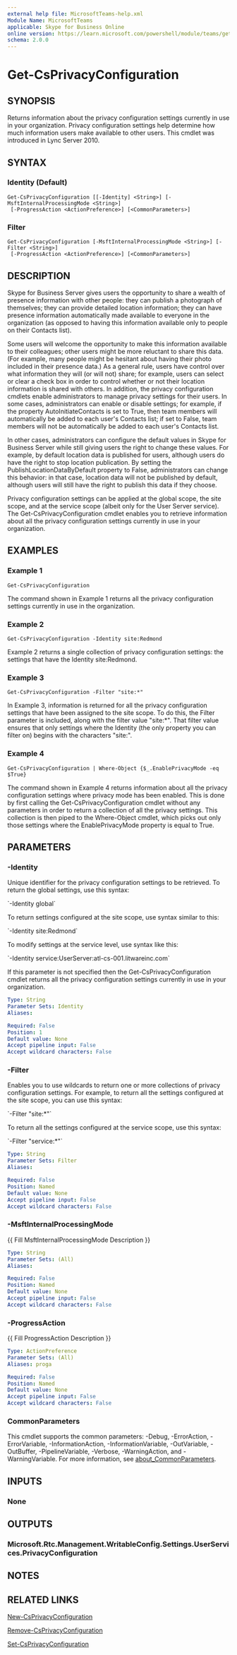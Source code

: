 ```yaml
---
external help file: MicrosoftTeams-help.xml
Module Name: MicrosoftTeams
applicable: Skype for Business Online
online version: https://learn.microsoft.com/powershell/module/teams/get-csprivacyconfiguration
schema: 2.0.0
---
```


# Get-CsPrivacyConfiguration

## SYNOPSIS
Returns information about the privacy configuration settings currently in use in your organization.
Privacy configuration settings help determine how much information users make available to other users.
This cmdlet was introduced in Lync Server 2010.

## SYNTAX

### Identity (Default)
```
Get-CsPrivacyConfiguration [[-Identity] <String>] [-MsftInternalProcessingMode <String>]
 [-ProgressAction <ActionPreference>] [<CommonParameters>]
```

### Filter
```
Get-CsPrivacyConfiguration [-MsftInternalProcessingMode <String>] [-Filter <String>]
 [-ProgressAction <ActionPreference>] [<CommonParameters>]
```

## DESCRIPTION
Skype for Business Server gives users the opportunity to share a wealth of presence information with other people: they can publish a photograph of themselves; they can provide detailed location information; they can have presence information automatically made available to everyone in the organization (as opposed to having this information available only to people on their Contacts list).

Some users will welcome the opportunity to make this information available to their colleagues; other users might be more reluctant to share this data.
(For example, many people might be hesitant about having their photo included in their presence data.) As a general rule, users have control over what information they will (or will not) share; for example, users can select or clear a check box in order to control whether or not their location information is shared with others.
In addition, the privacy configuration cmdlets enable administrators to manage privacy settings for their users.
In some cases, administrators can enable or disable settings; for example, if the property AutoInitiateContacts is set to True, then team members will automatically be added to each user's Contacts list; if set to False, team members will not be automatically be added to each user's Contacts list.

In other cases, administrators can configure the default values in Skype for Business Server while still giving users the right to change these values.
For example, by default location data is published for users, although users do have the right to stop location publication.
By setting the PublishLocationDataByDefault property to False, administrators can change this behavior: in that case, location data will not be published by default, although users will still have the right to publish this data if they choose.

Privacy configuration settings can be applied at the global scope, the site scope, and at the service scope (albeit only for the User Server service).
The Get-CsPrivacyConfiguration cmdlet enables you to retrieve information about all the privacy configuration settings currently in use in your organization.

## EXAMPLES

### Example 1
```
Get-CsPrivacyConfiguration
```

The command shown in Example 1 returns all the privacy configuration settings currently in use in the organization.

### Example 2
```
Get-CsPrivacyConfiguration -Identity site:Redmond
```

Example 2 returns a single collection of privacy configuration settings: the settings that have the Identity site:Redmond.

### Example 3
```
Get-CsPrivacyConfiguration -Filter "site:*"
```

In Example 3, information is returned for all the privacy configuration settings that have been assigned to the site scope.
To do this, the Filter parameter is included, along with the filter value "site:*".
That filter value ensures that only settings where the Identity (the only property you can filter on) begins with the characters "site:".

### Example 4
```
Get-CsPrivacyConfiguration | Where-Object {$_.EnablePrivacyMode -eq $True}
```

The command shown in Example 4 returns information about all the privacy configuration settings where privacy mode has been enabled.
This is done by first calling the Get-CsPrivacyConfiguration cmdlet without any parameters in order to return a collection of all the privacy settings.
This collection is then piped to the Where-Object cmdlet, which picks out only those settings where the EnablePrivacyMode property is equal to True.

## PARAMETERS

### -Identity
Unique identifier for the privacy configuration settings to be retrieved.
To return the global settings, use this syntax:

\`-Identity global\`

To return settings configured at the site scope, use syntax similar to this:

\`-Identity site:Redmond\`

To modify settings at the service level, use syntax like this:

\`-Identity service:UserServer:atl-cs-001.litwareinc.com\`

If this parameter is not specified then the Get-CsPrivacyConfiguration cmdlet returns all the privacy configuration settings currently in use in your organization.

```yaml
Type: String
Parameter Sets: Identity
Aliases:

Required: False
Position: 1
Default value: None
Accept pipeline input: False
Accept wildcard characters: False
```

### -Filter
Enables you to use wildcards to return one or more collections of privacy configuration settings.
For example, to return all the settings configured at the site scope, you can use this syntax:

\`-Filter "site:*"\`

To return all the settings configured at the service scope, use this syntax:

\`-Filter "service:*"\`

```yaml
Type: String
Parameter Sets: Filter
Aliases:

Required: False
Position: Named
Default value: None
Accept pipeline input: False
Accept wildcard characters: False
```

### -MsftInternalProcessingMode
{{ Fill MsftInternalProcessingMode Description }}

```yaml
Type: String
Parameter Sets: (All)
Aliases:

Required: False
Position: Named
Default value: None
Accept pipeline input: False
Accept wildcard characters: False
```

### -ProgressAction
{{ Fill ProgressAction Description }}

```yaml
Type: ActionPreference
Parameter Sets: (All)
Aliases: proga

Required: False
Position: Named
Default value: None
Accept pipeline input: False
Accept wildcard characters: False
```

### CommonParameters
This cmdlet supports the common parameters: -Debug, -ErrorAction, -ErrorVariable, -InformationAction, -InformationVariable, -OutVariable, -OutBuffer, -PipelineVariable, -Verbose, -WarningAction, and -WarningVariable. For more information, see [about_CommonParameters](http://go.microsoft.com/fwlink/?LinkID=113216).

## INPUTS

### None
## OUTPUTS

### Microsoft.Rtc.Management.WritableConfig.Settings.UserServices.PrivacyConfiguration
## NOTES

## RELATED LINKS

[New-CsPrivacyConfiguration]()

[Remove-CsPrivacyConfiguration]()

[Set-CsPrivacyConfiguration]()

